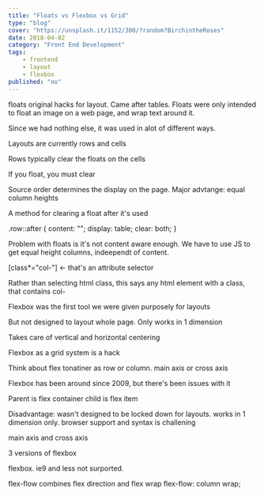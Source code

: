 ```yaml
---
title: "Floats vs Flexbox vs Grid"
type: "blog"
cover: "https://unsplash.it/1152/300/?random?BirchintheRoses"
date: 2018-04-02
category: "Front End Development"
tags:
    - frontend
    - layout
    - flexbox
published: "no"
---
```


floats original hacks for layout. Came after tables. Floats were only intended to float an image on a web page, and wrap text around it.

Since we had nothing else, it was used in alot of different ways.

Layouts are currently rows and cells

Rows typically clear the floats on the cells

If you float, you must clear

Source order determines the display on the page. Major advtange: equal column heights

A method for clearing a float after it's used

.row::after {
	content: "";
	display: table;
	clear: both;
}

Problem with floats is it's not content aware enough. We have to use JS to get equal height columns, indeependt of content. 

[class*="col-"] <- that's an attribute selector


Rather than selecting html class, this says any html element with a class, that contains col- 



Flexbox was the first tool we were given purposely for layouts

But not designed to layout whole page. Only works in 1 dimension

Takes care of vertical and horizontal centering


Flexbox as a grid system is a hack

Think about flex tonatiner as row or column. main axis or cross axis



Flexbox has been around since 2009, but there's been issues with it

Parent is flex container
child is flex item


Disadvantage: wasn't designed to be locked down for layouts. works in 1 dimension only.
browser support and syntax is challening

main axis and cross axis

3 versions of flexbox

flexbox. ie9 and less not surported.

flex-flow combines flex direction and flex wrap
flex-flow: column wrap;


